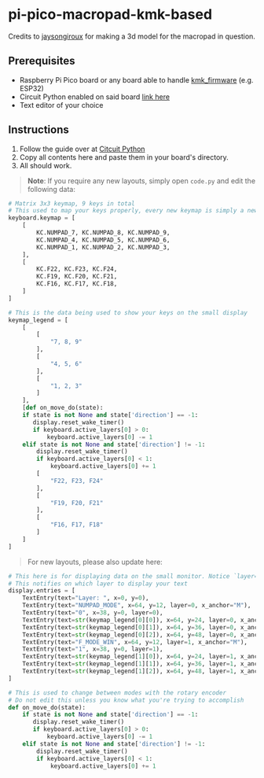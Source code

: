 # pi-pico-macropad-kmk-based

Credits to [jaysongiroux](https://github.com/jaysongiroux/pico-macro-pad) for making a 3d model for the macropad in question.

## Prerequisites

* Raspberry Pi Pico board or any board able to handle [kmk_firmware](https://github.com/KMKfw/kmk_firmware) (e.g. ESP32)
* Circuit Python enabled on said board [link here](https://circuitpython.org/)
* Text editor of your choice

## Instructions

1. Follow the guide over at [Citcuit Python](https://circuitpython.org/)
1. Copy all contents here and paste them in your board's directory.
1. All should work.

>**Note**: If you require any new layouts, simply open `code.py` and edit the following data:

```Python
# Matrix 3x3 keymap, 9 keys in total
# This used to map your keys properly, every new keymap is simply a new [] list
keyboard.keymap = [
    [
        KC.NUMPAD_7, KC.NUMPAD_8, KC.NUMPAD_9,
        KC.NUMPAD_4, KC.NUMPAD_5, KC.NUMPAD_6,
        KC.NUMPAD_1, KC.NUMPAD_2, KC.NUMPAD_3,
    ],
    [
        KC.F22, KC.F23, KC.F24,
        KC.F19, KC.F20, KC.F21,
        KC.F16, KC.F17, KC.F18,
    ]
]

# This is the data being used to show your keys on the small display 
keymap_legend = [
    [
        [
            "7, 8, 9"
        ],
        [
            "4, 5, 6"
        ],
        [
            "1, 2, 3"
        ]
    ],
    [def on_move_do(state):
    if state is not None and state['direction'] == -1:
       display.reset_wake_timer()
       if keyboard.active_layers[0] > 0:
           keyboard.active_layers[0] -= 1
    elif state is not None and state['direction'] != -1:
        display.reset_wake_timer()
        if keyboard.active_layers[0] < 1:
            keyboard.active_layers[0] += 1
        [
            "F22, F23, F24"
        ],
        [
            "F19, F20, F21"
        ],
        [
            "F16, F17, F18"
        ]
    ]
]
```

> For new layouts, please also update here:
```Python
# This here is for displaying data on the small monitor. Notice `layer=n`
# This notifies on which layer to display your text
display.entries = [
    TextEntry(text="Layer: ", x=0, y=0),
    TextEntry(text="NUMPAD_MODE", x=64, y=12, layer=0, x_anchor="M"),
    TextEntry(text="0", x=38, y=0, layer=0),
    TextEntry(text=str(keymap_legend[0][0]), x=64, y=24, layer=0, x_anchor="M"),
    TextEntry(text=str(keymap_legend[0][1]), x=64, y=36, layer=0, x_anchor="M"),
    TextEntry(text=str(keymap_legend[0][2]), x=64, y=48, layer=0, x_anchor="M"),
    TextEntry(text="F_MODE_WIN", x=64, y=12, layer=1, x_anchor="M"),
    TextEntry(text="1", x=38, y=0, layer=1),
    TextEntry(text=str(keymap_legend[1][0]), x=64, y=24, layer=1, x_anchor="M"),
    TextEntry(text=str(keymap_legend[1][1]), x=64, y=36, layer=1, x_anchor="M"),
    TextEntry(text=str(keymap_legend[1][2]), x=64, y=48, layer=1, x_anchor="M"),
]

# This is used to change between modes with the rotary encoder
# Do not edit this unless you know what you're trying to accomplish
def on_move_do(state):
    if state is not None and state['direction'] == -1:
       display.reset_wake_timer()
       if keyboard.active_layers[0] > 0:
           keyboard.active_layers[0] -= 1
    elif state is not None and state['direction'] != -1:
        display.reset_wake_timer()
        if keyboard.active_layers[0] < 1:
            keyboard.active_layers[0] += 1
```